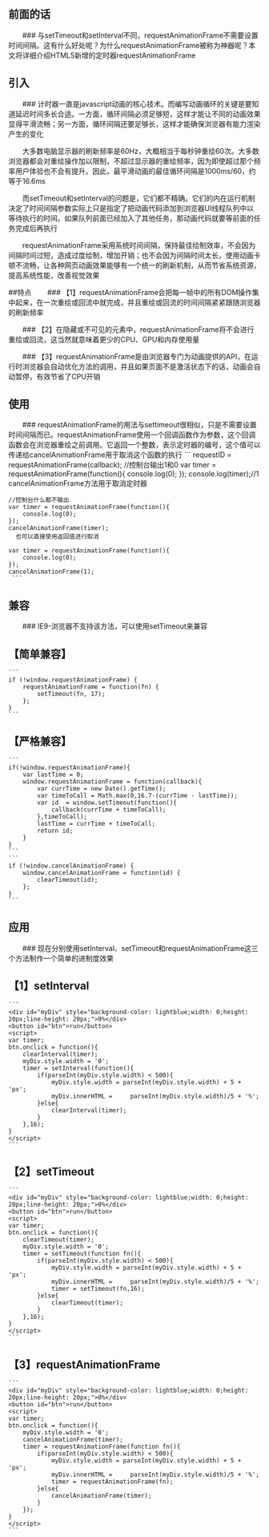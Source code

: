 ## 前面的话
　　### 与setTimeout和setInterval不同，requestAnimationFrame不需要设置时间间隔。这有什么好处呢？为什么requestAnimationFrame被称为神器呢？本文将详细介绍HTML5新增的定时器requestAnimationFrame

 

## 引入
　　### 计时器一直是javascript动画的核心技术。而编写动画循环的关键是要知道延迟时间多长合适。一方面，循环间隔必须足够短，这样才能让不同的动画效果显得平滑流畅；另一方面，循环间隔还要足够长，这样才能确保浏览器有能力渲染产生的变化

　　大多数电脑显示器的刷新频率是60Hz，大概相当于每秒钟重绘60次。大多数浏览器都会对重绘操作加以限制，不超过显示器的重绘频率，因为即使超过那个频率用户体验也不会有提升。因此，最平滑动画的最佳循环间隔是1000ms/60，约等于16.6ms

　　而setTimeout和setInterval的问题是，它们都不精确。它们的内在运行机制决定了时间间隔参数实际上只是指定了把动画代码添加到浏览器UI线程队列中以等待执行的时间。如果队列前面已经加入了其他任务，那动画代码就要等前面的任务完成后再执行

　　requestAnimationFrame采用系统时间间隔，保持最佳绘制效率，不会因为间隔时间过短，造成过度绘制，增加开销；也不会因为间隔时间太长，使用动画卡顿不流畅，让各种网页动画效果能够有一个统一的刷新机制，从而节省系统资源，提高系统性能，改善视觉效果

 

##特点
　　### 【1】requestAnimationFrame会把每一帧中的所有DOM操作集中起来，在一次重绘或回流中就完成，并且重绘或回流的时间间隔紧紧跟随浏览器的刷新频率

　　### 【2】在隐藏或不可见的元素中，requestAnimationFrame将不会进行重绘或回流，这当然就意味着更少的CPU、GPU和内存使用量

　　### 【3】requestAnimationFrame是由浏览器专门为动画提供的API，在运行时浏览器会自动优化方法的调用，并且如果页面不是激活状态下的话，动画会自动暂停，有效节省了CPU开销

 

## 使用
　　### requestAnimationFrame的用法与settimeout很相似，只是不需要设置时间间隔而已。requestAnimationFrame使用一个回调函数作为参数，这个回调函数会在浏览器重绘之前调用。它返回一个整数，表示定时器的编号，这个值可以传递给cancelAnimationFrame用于取消这个函数的执行
    ```
    requestID = requestAnimationFrame(callback); 
    //控制台输出1和0
    var timer = requestAnimationFrame(function(){
        console.log(0);
    }); 
    console.log(timer);//1
      cancelAnimationFrame方法用于取消定时器

    //控制台什么都不输出
    var timer = requestAnimationFrame(function(){
        console.log(0);
    }); 
    cancelAnimationFrame(timer);
      也可以直接使用返回值进行取消

    var timer = requestAnimationFrame(function(){
        console.log(0);
    }); 
    cancelAnimationFrame(1);
     ```

## 兼容
　　### IE9-浏览器不支持该方法，可以使用setTimeout来兼容

## 【简单兼容】
    ```
    if (!window.requestAnimationFrame) {
        requestAnimationFrame = function(fn) {
            setTimeout(fn, 17);
        };    
    }
    ```
## 【严格兼容】

    ```
    if(!window.requestAnimationFrame){
        var lastTime = 0;
        window.requestAnimationFrame = function(callback){
            var currTime = new Date().getTime();
            var timeToCall = Math.max(0,16.7-(currTime - lastTime));
            var id  = window.setTimeout(function(){
                callback(currTime + timeToCall);
            },timeToCall);
            lastTime = currTime + timeToCall;
            return id;
        }
    }
    ```
    ```
    if (!window.cancelAnimationFrame) {
        window.cancelAnimationFrame = function(id) {
            clearTimeout(id);
        };
    }
    ```

## 应用
　　### 现在分别使用setInterval、setTimeout和requestAnimationFrame这三个方法制作一个简单的进制度效果

## 【1】setInterval
    ```
    <div id="myDiv" style="background-color: lightblue;width: 0;height: 20px;line-height: 20px;">0%</div>
    <button id="btn">run</button>
    <script>
    var timer;
    btn.onclick = function(){
        clearInterval(timer);
        myDiv.style.width = '0';
        timer = setInterval(function(){
            if(parseInt(myDiv.style.width) < 500){
                myDiv.style.width = parseInt(myDiv.style.width) + 5 + 'px';
                myDiv.innerHTML =     parseInt(myDiv.style.width)/5 + '%';    
            }else{
                clearInterval(timer);
            }        
        },16);
    }
    </script>
    ```


## 【2】setTimeout
    ```
    <div id="myDiv" style="background-color: lightblue;width: 0;height: 20px;line-height: 20px;">0%</div>
    <button id="btn">run</button>
    <script>
    var timer;
    btn.onclick = function(){
        clearTimeout(timer);
        myDiv.style.width = '0';
        timer = setTimeout(function fn(){
            if(parseInt(myDiv.style.width) < 500){
                myDiv.style.width = parseInt(myDiv.style.width) + 5 + 'px';
                myDiv.innerHTML =     parseInt(myDiv.style.width)/5 + '%';
                timer = setTimeout(fn,16);
            }else{
                clearTimeout(timer);
            }    
        },16);
    }
    </script>
    ```


## 【3】requestAnimationFrame
    ```
    <div id="myDiv" style="background-color: lightblue;width: 0;height: 20px;line-height: 20px;">0%</div>
    <button id="btn">run</button>
    <script>
    var timer;
    btn.onclick = function(){
        myDiv.style.width = '0';
        cancelAnimationFrame(timer);
        timer = requestAnimationFrame(function fn(){
            if(parseInt(myDiv.style.width) < 500){
                myDiv.style.width = parseInt(myDiv.style.width) + 5 + 'px';
                myDiv.innerHTML =     parseInt(myDiv.style.width)/5 + '%';
                timer = requestAnimationFrame(fn);
            }else{
                cancelAnimationFrame(timer);
            }    
        });
    }
    </script>
    ```
